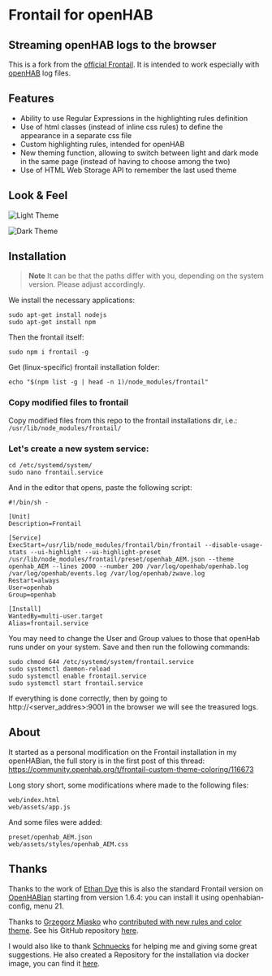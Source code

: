 # Frontail for openHAB
## Streaming openHAB logs to the browser

This is a fork from the [official Frontail](https://github.com/mthenw/frontail). It is intended to work especially with [openHAB](https://www.openhab.org) log files.


## Features

*   Ability to use Regular Expressions in the highlighting rules definition
*   Use of html classes (instead of inline css rules) to define the appearance in a separate css file
*   Custom highlighting rules, intended for openHAB
*   New theming function, allowing to switch between light and dark mode in the same page (instead of having to choose among the two)
*   Use of HTML Web Storage API to remember the last used theme


## Look & Feel

![Light Theme](https://community-openhab-org.s3.dualstack.eu-central-1.amazonaws.com/optimized/3X/4/c/4c7cf71bb4a91b42a5897e8eedae9b40cb69af93_2_690x460.jpeg)

![Dark Theme](https://community-openhab-org.s3.dualstack.eu-central-1.amazonaws.com/optimized/3X/f/c/fcaebc3ca9cb3f182d8d59ef3aa5f322a6fd9a55_2_690x460.jpeg)

## Installation
> **Note**
> It can be that the paths differ with you, depending on the system version.  Please adjust accordingly.

We install the necessary applications:
```
sudo apt-get install nodejs
sudo apt-get install npm
```

Then the frontail itself:
```
sudo npm i frontail -g
```
Get (linux-specific) frontail installation folder:
```
echo "$(npm list -g | head -n 1)/node_modules/frontail"
```
### Copy modified files to frontail
Copy modified files from this repo to the frontail installations dir, i.e.: ```/usr/lib/node_modules/frontail/```

### Let's create a new system service:
```
cd /etc/systemd/system/
sudo nano frontail.service
```
And in the editor that opens, paste the following script:
```
#!/bin/sh -

[Unit]
Description=Frontail

[Service]
ExecStart=/usr/lib/node_modules/frontail/bin/frontail --disable-usage-stats --ui-highlight --ui-highlight-preset /usr/lib/node_modules/frontail/preset/openhab_AEM.json --theme openhab_AEM --lines 2000 --number 200 /var/log/openhab/openhab.log /var/log/openhab/events.log /var/log/openhab/zwave.log
Restart=always
User=openhab
Group=openhab

[Install]
WantedBy=multi-user.target
Alias=frontail.service
```
You may need to change the User and Group values ​​to those that openHab runs under on your system. Save and then run the following commands:
```
sudo chmod 644 /etc/systemd/system/frontail.service
sudo systemctl daemon-reload
sudo systemctl enable frontail.service
sudo systemctl start frontail.service
```
If everything is done correctly, then by going to http://<server_addres>:9001 in the browser we will see the treasured logs.

## About

It started as a personal modification on the Frontail installation in my openHABian, the full story is in the first post of this thread:
<https://community.openhab.org/t/frontail-custom-theme-coloring/116673>

Long story short, some modifications where made to the following files:
```
web/index.html
web/assets/app.js
```

And some files were added:
```
preset/openhab_AEM.json
web/assets/styles/openhab_AEM.css
```


## Thanks

Thanks to the work of [Ethan Dye](https://github.com/ecdye) this is also the standard Frontail version on [OpenHABian](https://github.com/openhab/openhabian) starting from version 1.6.4: you can install it using openhabian-config, menu 21.

Thanks to [Grzegorz Miasko](https://github.com/gieemek/openHAB_Frontail_AGM_Theme) who [contributed with new rules and color theme](https://community.openhab.org/t/frontail-custom-theme-coloring/116673/98). See his GitHub repository [here](https://github.com/gieemek/openHAB_Frontail_AGM_Theme).

I would also like to thank [Schnuecks](https://github.com/Schnuecks) for helping me and giving some great suggestions. He also created a Repository for the installation via docker image, you can find it [here](https://github.com/Schnuecks/frontail_AEM).

